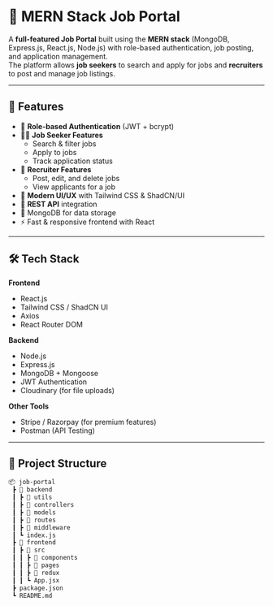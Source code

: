 # 🏢 MERN Stack Job Portal

A **full-featured Job Portal** built using the **MERN stack** (MongoDB, Express.js, React.js, Node.js) with role-based authentication, job posting, and application management.  
The platform allows **job seekers** to search and apply for jobs and **recruiters** to post and manage job listings.

---

## 🚀 Features

- 🔐 **Role-based Authentication** (JWT + bcrypt)
- 👨‍💻 **Job Seeker Features**
  - Search & filter jobs
  - Apply to jobs
  - Track application status
- 🏢 **Recruiter Features**
  - Post, edit, and delete jobs
  - View applicants for a job
- 🎨 **Modern UI/UX** with Tailwind CSS & ShadCN/UI
- 📡 **REST API** integration
- 💾 MongoDB for data storage
- ⚡ Fast & responsive frontend with React

---

## 🛠️ Tech Stack

**Frontend**
- React.js
- Tailwind CSS / ShadCN UI
- Axios
- React Router DOM

**Backend**
- Node.js
- Express.js
- MongoDB + Mongoose
- JWT Authentication
- Cloudinary (for file uploads)

**Other Tools**
- Stripe / Razorpay (for premium features)
- Postman (API Testing)

---

## 📂 Project Structure

```bash
📦 job-portal
 ┣ 📂 backend
 ┃ ┣ 📂 utils
 ┃ ┣ 📂 controllers
 ┃ ┣ 📂 models
 ┃ ┣ 📂 routes
 ┃ ┣ 📂 middleware
 ┃ ┗ index.js
 ┣ 📂 frontend
 ┃ ┣ 📂 src
 ┃ ┃ ┣ 📂 components
 ┃ ┃ ┣ 📂 pages
 ┃ ┃ ┣ 📂 redux
 ┃ ┃ ┗ App.jsx
 ┣ package.json
 ┗ README.md
